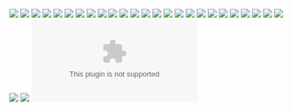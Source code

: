 ![](./IMAGES3/x02.jpg)
![](./IMAGES3/z01.png)
![](./IMAGES3/z02.jpg)
![](./IMAGES3/x01.jpg)
![](./IMAGES3/x03.jpg)
![](./IMAGES3/z04.png)
![](./IMAGES3/z03.png)
![](./IMAGES3/z05.png)
![](./IMAGES3/z06.png)
![](./IMAGES3/z07.png)
![](./IMAGES3/z08.png)
![](./IMAGES3/z09.png)
![](./IMAGES3/z10.png)
![](./IMAGES3/z11.png)
![](./IMAGES3/z12.png)
![](./IMAGES3/z13.png)
![](./IMAGES3/z14.png)
![](./IMAGES3/z15.png)
![](./IMAGES3/z16.png)
![](./IMAGES3/z17.png)
![](./IMAGES3/z18.png)
![](./IMAGES3/z19.png)
![](./IMAGES3/z20.png)
![](./IMAGES3/z21.png)
![](./IMAGES3/z22.png)
![](./IMAGES3/z23.png)
![](./IMAGES3/z24.png)
![](./IMAGES3/IO01.xlsx)


